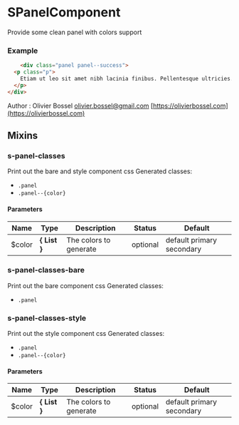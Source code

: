 # SPanelComponent

Provide some clean panel with colors support


### Example
```html
	<div class="panel panel--success">
  <p class="p">
    Etiam ut leo sit amet nibh lacinia finibus. Pellentesque ultricies.
  </p>
</div>
```
Author : Olivier Bossel [olivier.bossel@gmail.com](mailto:olivier.bossel@gmail.com) [https://olivierbossel.com](https://olivierbossel.com)


## Mixins


### s-panel-classes

Print out the bare and style component css
Generated classes:
- `.panel`
- `.panel--{color}`


#### Parameters
Name  |  Type  |  Description  |  Status  |  Default
------------  |  ------------  |  ------------  |  ------------  |  ------------
$color  |  **{ List<Color> }**  |  The colors to generate  |  optional  |  default primary secondary


### s-panel-classes-bare

Print out the bare component css
Generated classes:
- `.panel`


### s-panel-classes-style

Print out the style component css
Generated classes:
- `.panel`
- `.panel--{color}`


#### Parameters
Name  |  Type  |  Description  |  Status  |  Default
------------  |  ------------  |  ------------  |  ------------  |  ------------
$color  |  **{ List<Color> }**  |  The colors to generate  |  optional  |  default primary secondary